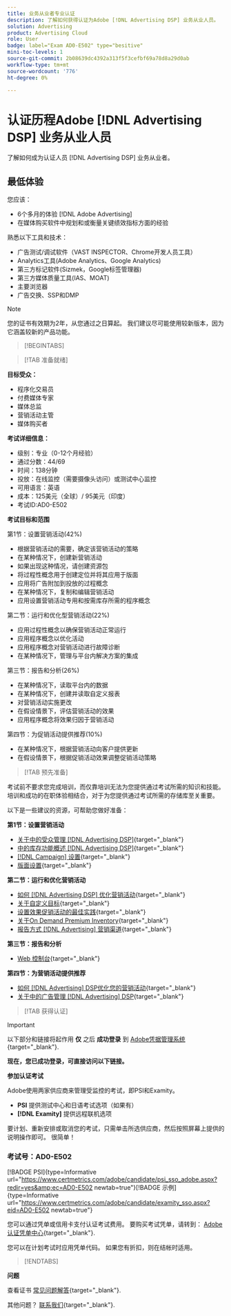 ```yaml
---
title: 业务从业者专业认证
description: 了解如何获得认证为Adobe [!DNL Advertising DSP] 业务从业人员。
solution: Advertising
product: Advertising Cloud
role: User
badge: label="Exam AD0-E502" type="besitive"
mini-toc-levels: 1
source-git-commit: 2b08639dc4392a313f5f3cefbf69a78d8a29d0ab
workflow-type: tm+mt
source-wordcount: '776'
ht-degree: 0%

---
```


# 认证历程Adobe [!DNL Advertising DSP] 业务从业人员

了解如何成为认证人员 [!DNL Advertising DSP] 业务从业者。

## 最低体验

您应该：

* 6个多月的体验 [!DNL Adobe Advertising]
* 在媒体购买软件中规划和或衡量关键绩效指标方面的经验

熟悉以下工具和技术：

* 广告测试/调试软件（VAST INSPECTOR、Chrome开发人员工具）
* Analytics工具(Adobe Analytics、Google Analytics)
* 第三方标记软件(Sizmek，Google标签管理器)
* 第三方媒体质量工具(IAS、MOAT)
* 主要浏览器
* 广告交换、SSP和DMP

>[!NOTE]
>
>您的证书有效期为2年，从您通过之日算起。 我们建议尽可能使用较新版本，因为它涵盖较新的产品功能。

>[!BEGINTABS]

>[!TAB 准备就绪]

**目标受众：**

* 程序化交易员
* 付费媒体专家
* 媒体总监
* 营销活动主管
* 媒体购买者

**考试详细信息：**

* 级别：专业（0-12个月经验）
* 通过分数：44/69
* 时间：138分钟
* 投放：在线监控（需要摄像头访问）或测试中心监控
* 可用语言：英语
* 成本：125美元（全球）/ 95美元（印度）
* 考试ID:AD0-E502

**考试目标和范围**

第1节：设置营销活动(42%)

* 根据营销活动的需要，确定该营销活动的策略
* 在某种情况下，创建新营销活动
* 如果出现这种情况，请创建资源包
* 将过程性概念用于创建定位并将其应用于版面
* 应用将广告附加到投放的过程概念
* 在某种情况下，复制和编辑营销活动
* 应用设置营销活动专用和按需库存所需的程序概念

第二节：运行和优化型营销活动(22%)

* 应用过程性概念以确保营销活动正常运行
* 应用程序概念以优化活动
* 应用程序概念对营销活动进行故障诊断
* 在某种情况下，管理与平台内解决方案的集成

第三节：报告和分析(26%)

* 在某种情况下，读取平台内的数据
* 在某种情况下，创建并读取自定义报表
* 对营销活动实施更改
* 在假设情景下，评估营销活动的效果
* 应用程序概念将效果归因于营销活动

第四节：为促销活动提供推荐(10%)

* 在某种情况下，根据营销活动向客户提供更新
* 在假设情景下，根据促销活动效果调整促销活动策略

>[!TAB 预先准备]

考试前不要求您完成培训，而仅靠培训无法为您提供通过考试所需的知识和技能。 培训和成功的在职体验相结合，对于为您提供通过考试所需的存储库至关重要。

以下是一些建议的资源，可帮助您做好准备：

**第1节：设置营销活动**


* [关于中的受众管理 [!DNL Advertising DSP]](https://experienceleague.adobe.com/docs/advertising/dsp/audiences/audience-about.html?lang=en){target="_blank"}
* [中的库存功能概述 [!DNL Advertising DSP]](https://experienceleague.adobe.com/docs/advertising/dsp/inventory/inventory-overview.html?lang=en){target="_blank"}
* [[!DNL Campaign] 设置](https://experienceleague.adobe.com/docs/advertising/dsp/campaign-management/campaigns/campaign-settings.html?lang=en){target="_blank"}
* [版面设置](https://experienceleague.adobe.com/docs/advertising/dsp/campaign-management/placements/placement-settings.html?lang=en){target="_blank"}

**第二节：运行和优化营销活动**

* [如何 [!DNL Advertising DSP] 优化营销活动](https://experienceleague.adobe.com/docs/advertising/dsp/optimization/optimization-how-dsp-optimizes-campaigns.html?lang=en){target="_blank"}
* [关于自定义目标](https://experienceleague.adobe.com/docs/advertising/dsp/optimization/custom-goals/custom-goal-about.html?lang=en){target="_blank"}
* [设置效果促销活动的最佳实践](https://experienceleague.adobe.com/docs/advertising/dsp/optimization/campaign-best-practices-performance.html?lang=en){target="_blank"}
* [关于On Demand Premium Inventory](https://experienceleague.adobe.com/docs/advertising/dsp/inventory/on-demand/on-demand-inventory-about.html?lang=en){target="_blank"}
* [报告方式 [!DNL Advertising] 营销渠道](https://experienceleague.adobe.com/docs/analytics-learn/tutorials/integrations/ad-cloud/reporting-with-advertising-cloud-marketing-channels.html?lang=en){target="_blank"}

**第三节：报告和分析**

* [Web 控制台](https://experienceleague.adobe.com/docs/experience-manager-65/deploying/configuring/web-console.html?lang=en){target="_blank"}

**第四节：为营销活动提供推荐**

* [如何 [!DNL Advertising] DSP优化您的营销活动](https://experienceleague.adobe.com/docs/advertising/dsp/optimization/optimization-how-dsp-optimizes-campaigns.html?lang=en){target="_blank"}
* [关于中的广告管理 [!DNL Advertising] DSP](https://experienceleague.adobe.com/docs/advertising/dsp/campaign-management/ads/ad-about.html?lang=en){target="_blank"}

>[!TAB 获得认证]

>[!IMPORTANT]
>
>以下部分和链接将起作用 **仅**  之后 **成功登录** 到 [Adobe凭据管理系统](http://www.certmetrics.com/adobe){target="_blank"}.


**现在，您已成功登录，可直接访问以下链接。**

**参加认证考试**

Adobe使用两家供应商来管理受监控的考试，即PSI和Examity。

* **PSI** 提供测试中心和日语考试选项（如果有）
* **[!DNL Examity]** 提供远程联机选项

要计划、重新安排或取消您的考试，只需单击所选供应商，然后按照屏幕上提供的说明操作即可。 很简单！

### 考试号：AD0-E502

[!BADGE PSI]{type=Informative url="https://www.certmetrics.com/adobe/candidate/psi_sso_adobe.aspx?redir=yes&amp;ec=AD0-E502 newtab=true"}[!BADGE 示例]{type=Informative url="https://www.certmetrics.com/adobe/candidate/examity_sso.aspx?eid=AD0-E502 newtab=true"}

您可以通过凭单或信用卡支付认证考试费用。 要购买考试凭单，请转到： [Adobe认证凭单中心](https://market.xvoucher.com/adobe/global){target="_blank"}.

您可以在计划考试时应用凭单代码。 如果您有折扣，则在结帐时适用。

>[!ENDTABS]

**问题**

查看证书 [常见问题解答](https://experienceleague.adobe.com/docs/certification/certification/faq.html?lang=en){target="_blank"}.

其他问题？ [联系我们](mailto:certif@adobe.com){target="_blank"}.
